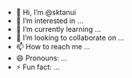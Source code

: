 - 👋 Hi, I’m @sktanui
- 👀 I’m interested in ...
- 🌱 I’m currently learning ...
- 💞️ I’m looking to collaborate on ...
- 📫 How to reach me ...
- 😄 Pronouns: ...
- ⚡ Fun fact: ...

<!---
sktanui/sktanui is a ✨ special ✨ repository because its `README.md` (this file) appears on your GitHub profile.
You can click the Preview link to take a look at your changes.
--->
